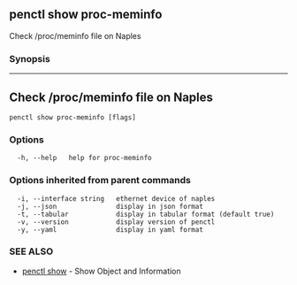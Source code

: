 ## penctl show proc-meminfo

Check /proc/meminfo file on Naples

### Synopsis



------------------------------------
 Check /proc/meminfo file on Naples 
------------------------------------


```
penctl show proc-meminfo [flags]
```

### Options

```
  -h, --help   help for proc-meminfo
```

### Options inherited from parent commands

```
  -i, --interface string   ethernet device of naples
  -j, --json               display in json format
  -t, --tabular            display in tabular format (default true)
  -v, --version            display version of penctl
  -y, --yaml               display in yaml format
```

### SEE ALSO
* [penctl show](penctl_show.md)	 - Show Object and Information

